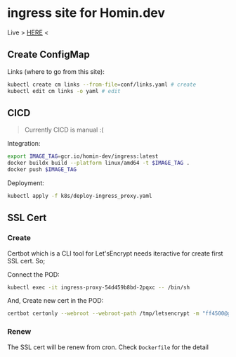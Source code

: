 # ingress site for Homin.dev

Live > [HERE](https://homin.dev) <

## Create ConfigMap

Links (where to go from this site):

```bash
kubectl create cm links --from-file=conf/links.yaml # create
kubectl edit cm links -o yaml # edit
```

## CICD

> Currently CICD is manual :(

Integration:

```bash 
export IMAGE_TAG=gcr.io/homin-dev/ingress:latest 
docker buildx build --platform linux/amd64 -t $IMAGE_TAG .
docker push $IMAGE_TAG
```

Deployment:

```bash
kubectl apply -f k8s/deploy-ingress_proxy.yaml
```

## SSL Cert

### Create

Certbot which is a CLI tool for Let'sEncrypt needs iteractive for create first SSL cert. So;

Connect the POD:

```bash
kubectl exec -it ingress-proxy-54d459b8bd-2pqxc -- /bin/sh
```
And, Create new cert in the POD:

```bash
certbot certonly --webroot --webroot-path /tmp/letsencrypt -m "ff4500@gmail.com" -d "homin.dev"  --agree-tos
```

### Renew

The SSL cert will be renew from cron. Check `Dockerfile` for the detail